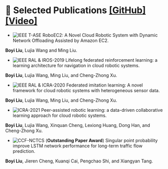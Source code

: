 
# 📝 Selected Publications [[GitHub]](https://www.baidu.com) [[Video]](https://www.baidu.com)
- ![IEEE T-ASE](https://img.shields.io/badge/IEEE%20T--ASE-blue)
RoboEC2: A Novel Cloud Robotic System with Dynamic Network Offloading Assisted by Amazon EC2.

**Boyi Liu**, Lujia Wang and Ming Liu.

- ![IEEE RAL & IROS-2019](https://img.shields.io/badge/IEEE%20RAL%20%26%20IROS--2019-blue)
Lifelong federated reinforcement learning: a learning architecture for navigation in cloud robotic systems.

**Boyi Liu**, Lujia Wang, Ming Liu, and Cheng-Zhong Xu.

- ![IEEE RAL & ICRA-2020](https://img.shields.io/badge/IEEE%20RAL%20%26%20ICRA--2020-blue)
Federated imitation learning: A novel framework for cloud robotic systems with heterogeneous sensor data.

**Boyi Liu**, Lujia Wang, Ming Liu, and Cheng-Zhong Xu.

- ![ICRA-2021](https://img.shields.io/badge/ICRA--2021-blue)
Peer-assisted robotic learning: a data-driven collaborative learning approach for cloud robotic systems.

**Boyi Liu**, Lujia Wang, Xinquan Cheng, Lexiong Huang, Dong Han, and Cheng-Zhong Xu.

- ![CCF-NCTCS](https://img.shields.io/badge/NCTCS--2017-blue)
(**Outstanding Paper Award**) Singular point probability improve LSTM network performance for long-term traffic flow prediction.

**Boyi Liu**, Jieren Cheng, Kuanqi Cai, Pengchao Shi, and Xiangyan Tang.
